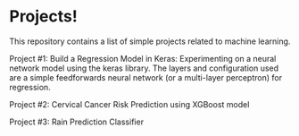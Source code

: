 # Projects!

This repository contains a list of simple projects related to machine learning.



Project #1: Build a Regression Model in Keras: Experimenting on a neural network model using the keras library. The layers and configuration used are a simple feedforwards neural network (or a multi-layer perceptron) for regression.

Project #2: Cervical Cancer Risk Prediction using XGBoost model

Project #3: Rain Prediction Classifier 
